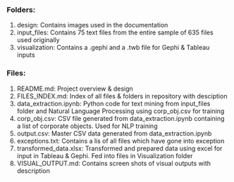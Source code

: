 ### Folders:
1. design: Contains images used in the documentation
2. input_files: Contains 75 text files from the entire sample of 635 files used originally
3. visualization: Contains a .gephi and a .twb file for Gephi & Tableau inputs

### Files:
1. README.md: Project overview & design
2. FILES_INDEX.md: Index of all files & folders in repository with desciption
3. data_extraction.ipynb: Python code for text mining from input_files folder and Natural Language Processing using corp_obj.csv for training
4. corp_obj.csv: CSV file generated from data_extraction.ipynb containing a list of corporate objects. Used for NLP training
5. output.csv: Master CSV data generated from data_extraction.ipynb
6. exceptions.txt: Contains a lis of all files which have gone into exception
6. transformed_data.xlsx: Transformed and prepared data using excel for input in Tableau & Gephi. Fed into files in Visualization folder
7. VISUAL_OUTPUT.md: Contains screen shots of visual outputs with description
